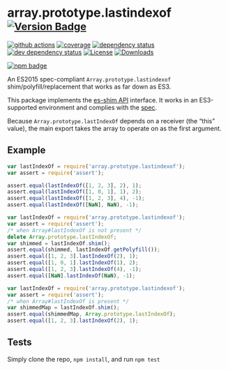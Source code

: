 # array.prototype.lastindexof <sup>[![Version Badge][npm-version-svg]][package-url]</sup>

[![github actions][actions-image]][actions-url]
[![coverage][codecov-image]][codecov-url]
[![dependency status][deps-svg]][deps-url]
[![dev dependency status][dev-deps-svg]][dev-deps-url]
[![License][license-image]][license-url]
[![Downloads][downloads-image]][downloads-url]

[![npm badge][npm-badge-png]][package-url]

An ES2015 spec-compliant `Array.prototype.lastindexof` shim/polyfill/replacement that works as far down as ES3.

This package implements the [es-shim API](https://github.com/es-shims/api) interface. It works in an ES3-supported environment and complies with the [spec](https://www.ecma-international.org/ecma-262/6.0/).

Because `Array.prototype.lastIndexOf` depends on a receiver (the “this” value), the main export takes the array to operate on as the first argument.

## Example

```js
var lastIndexOf = require('array.prototype.lastindexof');
var assert = require('assert');

assert.equal(lastIndexOf([1, 2, 3], 2), 1);
assert.equal(lastIndexOf([1, 0, 1], 1), 2);
assert.equal(lastIndexOf([1, 2, 3], 4), -1);
assert.equal(lastIndexOf([NaN], NaN), -1);
```

```js
var lastIndexOf = require('array.prototype.lastindexof');
var assert = require('assert');
/* when Array#lastIndexOf is not present */
delete Array.prototype.lastIndexOf;
var shimmed = lastIndexOf.shim();
assert.equal(shimmed, lastIndexOf.getPolyfill());
assert.equal([1, 2, 3].lastIndexOf(2), 1);
assert.equal([1, 0, 1].lastIndexOf(1), 2);
assert.equal([1, 2, 3].lastIndexOf(4), -1);
assert.equal([NaN].lastIndexOf(NaN), -1);
```

```js
var lastIndexOf = require('array.prototype.lastindexof');
var assert = require('assert');
/* when Array#lastIndexOf is present */
var shimmedMap = lastIndexOf.shim();
assert.equal(shimmedMap, Array.prototype.lastIndexOf);
assert.equal([1, 2, 3].lastIndexOf(2), 1);
```

## Tests
Simply clone the repo, `npm install`, and run `npm test`

[package-url]: https://npmjs.org/package/array.prototype.lastindexof
[npm-version-svg]: https://versionbadg.es/es-shims/Array.prototype.lastIndexOf.svg
[deps-svg]: https://david-dm.org/es-shims/Array.prototype.lastIndexOf.svg
[deps-url]: https://david-dm.org/es-shims/Array.prototype.lastIndexOf
[dev-deps-svg]: https://david-dm.org/es-shims/Array.prototype.lastIndexOf/dev-status.svg
[dev-deps-url]: https://david-dm.org/es-shims/Array.prototype.lastIndexOf#info=devDependencies
[npm-badge-png]: https://nodei.co/npm/array.prototype.lastindexof.png?downloads=true&stars=true
[license-image]: https://img.shields.io/npm/l/array.prototype.lastindexof.svg
[license-url]: LICENSE
[downloads-image]: https://img.shields.io/npm/dm/array.prototype.lastindexof.svg
[downloads-url]: https://npm-stat.com/charts.html?package=array.prototype.lastindexof
[codecov-image]: https://codecov.io/gh/es-shims/Array.prototype.lastIndexOf/branch/main/graphs/badge.svg
[codecov-url]: https://app.codecov.io/gh/es-shims/Array.prototype.lastIndexOf/
[actions-image]: https://img.shields.io/endpoint?url=https://github-actions-badge-u3jn4tfpocch.runkit.sh/es-shims/Array.prototype.lastIndexOf
[actions-url]: https://github.com/es-shims/Array.prototype.lastIndexOf/actions

